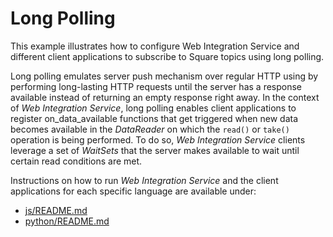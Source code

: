 # Long Polling
This example illustrates how to configure Web Integration Service and different
client applications to subscribe to Square topics using long polling.

Long polling emulates server push mechanism over regular HTTP using by
performing long-lasting HTTP requests until the server has a response
available instead of returning an empty response right away. In the context
of _Web Integration Service_, long polling enables client applications to
register on_data_available functions that get triggered when new data
becomes available in the _DataReader_ on which the ``read()`` or ``take()``
operation is being performed. To do so, _Web Integration Service_ clients
leverage a set of *WaitSets* that the server makes available to wait until
certain read conditions are met.


Instructions on how to run _Web Integration Service_ and the client applications
for each specific language are available under:

* [js/README.md](js/README.md)
* [python/README.md](python/README.md)
